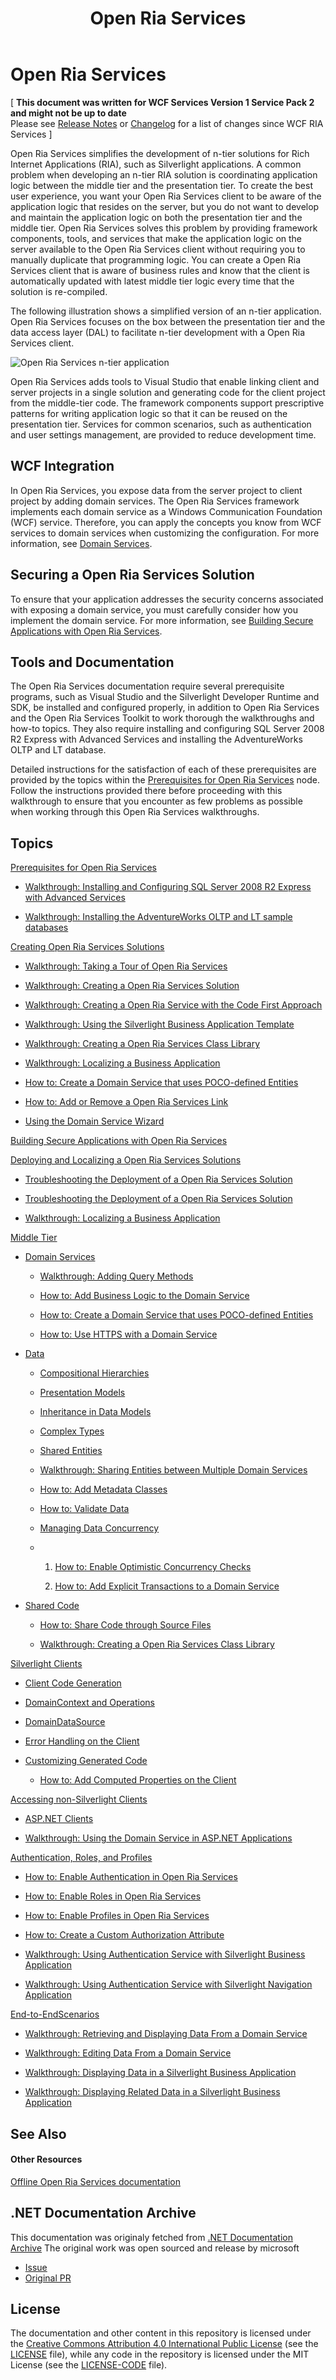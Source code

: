 ﻿---
title: Open Ria Services
TOCTitle: Open Ria Services
ms:assetid: 3e32ac52-9d4f-4a5e-9a98-05cc0348bf17
ms:mtpsurl: https://msdn.microsoft.com/en-us/library/Ee707344(v=VS.91)
ms:contentKeyID: 27195652
ms.date: 08/19/2013
mtps_version: v=VS.91
---

# Open Ria Services

\[ **This document was written for WCF Services Version 1 Service Pack 2 and might not be up to date** <br />
Please see [Release Notes](https://github.com/OpenRIAServices/OpenRiaServices/releases) or [Changelog](https://github.com/OpenRIAServices/OpenRiaServices/blob/main/Changelog.md) for a list of changes since WCF RIA Services \]

Open Ria Services simplifies the development of n-tier solutions for Rich Internet Applications (RIA), such as Silverlight applications. A common problem when developing an n-tier RIA solution is coordinating application logic between the middle tier and the presentation tier. To create the best user experience, you want your Open Ria Services client to be aware of the application logic that resides on the server, but you do not want to develop and maintain the application logic on both the presentation tier and the middle tier. Open Ria Services solves this problem by providing framework components, tools, and services that make the application logic on the server available to the Open Ria Services client without requiring you to manually duplicate that programming logic. You can create a Open Ria Services client that is aware of business rules and know that the client is automatically updated with latest middle tier logic every time that the solution is re-compiled.

The following illustration shows a simplified version of an n-tier application. Open Ria Services focuses on the box between the presentation tier and the data access layer (DAL) to facilitate n-tier development with a Open Ria Services client.

![Open Ria Services n-tier application](.gitbook/assets/Ee707344.RIA_Overview.png "Open Ria Services n-tier application")

Open Ria Services adds tools to Visual Studio that enable linking client and server projects in a single solution and generating code for the client project from the middle-tier code. The framework components support prescriptive patterns for writing application logic so that it can be reused on the presentation tier. Services for common scenarios, such as authentication and user settings management, are provided to reduce development time.

## WCF Integration

In Open Ria Services, you expose data from the server project to client project by adding domain services. The Open Ria Services framework implements each domain service as a Windows Communication Foundation (WCF) service. Therefore, you can apply the concepts you know from WCF services to domain services when customizing the configuration. For more information, see [Domain Services](ee707373.md).

## Securing a Open Ria Services Solution

To ensure that your application addresses the security concerns associated with exposing a domain service, you must carefully consider how you implement the domain service. For more information, see [Building Secure Applications with Open Ria Services](ff626373.md).

## Tools and Documentation

The Open Ria Services documentation require several prerequisite programs, such as Visual Studio and the Silverlight Developer Runtime and SDK, be installed and configured properly, in addition to Open Ria Services and the Open Ria Services Toolkit to work thorough the walkthroughs and how-to topics. They also require installing and configuring SQL Server 2008 R2 Express with Advanced Services and installing the AdventureWorks OLTP and LT database.

Detailed instructions for the satisfaction of each of these prerequisites are provided by the topics within the [Prerequisites for Open Ria Services](gg512106.md) node. Follow the instructions provided there before proceeding with this walkthrough to ensure that you encounter as few problems as possible when working through this Open Ria Services walkthroughs.

## Topics

[Prerequisites for Open Ria Services](gg512106.md)

  - [Walkthrough: Installing and Configuring SQL Server 2008 R2 Express with Advanced Services](gg512108.md)

  - [Walkthrough: Installing the AdventureWorks OLTP and LT sample databases](gg512107.md)

[Creating Open Ria Services Solutions](ee707336.md)

  - [Walkthrough: Taking a Tour of Open Ria Services](ff713719.md)

  - [Walkthrough: Creating a Open Ria Services Solution](ee707376.md)

  - [Walkthrough: Creating a Open Ria Service with the Code First Approach](hh556025.md)

  - [Walkthrough: Using the Silverlight Business Application Template](ee707360.md)

  - [Walkthrough: Creating a Open Ria Services Class Library](ee707351.md)

  - [Walkthrough: Localizing a Business Application](ff679940.md)

  - [How to: Create a Domain Service that uses POCO-defined Entities](gg602754.md)

  - [How to: Add or Remove a Open Ria Services Link](ee707372.md)

  - [Using the Domain Service Wizard](gg153664.md)

[Building Secure Applications with Open Ria Services](ff626373.md)

[Deploying and Localizing a Open Ria Services Solutions](ff679939.md)

  - [Troubleshooting the Deployment of a Open Ria Services Solution](ff426913.md)

  - [Troubleshooting the Deployment of a Open Ria Services Solution](ff426913.md)

  - [Walkthrough: Localizing a Business Application](ff679940.md)

[Middle Tier](ee707348.md)

  - [Domain Services](ee707373.md)
    
      - [Walkthrough: Adding Query Methods](ee707362.md)
    
      - [How to: Add Business Logic to the Domain Service](ee796240.md)
    
      - [How to: Create a Domain Service that uses POCO-defined Entities](gg602754.md)
    
      - [How to: Use HTTPS with a Domain Service](ee707342.md)

  - [Data](ee707356.md)
    
      - [Compositional Hierarchies](ee707346.md)
    
      - [Presentation Models](ee707347.md)
    
      - [Inheritance in Data Models](ee707366.md)
    
      - [Complex Types](gg602753.md)
    
      - [Shared Entities](gg602750.md)
    
      - [Walkthrough: Sharing Entities between Multiple Domain Services](ff422034.md)
    
      - [How to: Add Metadata Classes](ee707339.md)
    
      - [How to: Validate Data](ee707335.md)
    
      - [Managing Data Concurrency](gg602751.md)
    
      - 1.  [How to: Enable Optimistic Concurrency Checks](gg602748.md)
        
        2.  [How to: Add Explicit Transactions to a Domain Service](ee707364.md)

  - [Shared Code](ee707371.md)
    
      - [How to: Share Code through Source Files](ee707369.md)
    
      - [Walkthrough: Creating a Open Ria Services Class Library](ee707351.md)

[Silverlight Clients](ee707349.md)

  - [Client Code Generation](ee707359.md)

  - [DomainContext and Operations](ee707370.md)

  - [DomainDataSource](ee707363.md)

  - [Error Handling on the Client](ee807307.md)

  - [Customizing Generated Code](ee707345.md)
    
      - [How to: Add Computed Properties on the Client](ee707331.md)

[Accessing non-Silverlight Clients](gg602749.md)

  - [ASP.NET Clients](ee707352.md)

  - [Walkthrough: Using the Domain Service in ASP.NET Applications](ee807305.md)

[Authentication, Roles, and Profiles](ee707361.md)

  - [How to: Enable Authentication in Open Ria Services](ee707353.md)

  - [How to: Enable Roles in Open Ria Services](ee707375.md)

  - [How to: Enable Profiles in Open Ria Services](ee707350.md)

  - [How to: Create a Custom Authorization Attribute](ee707357.md)

  - [Walkthrough: Using Authentication Service with Silverlight Business Application](ee942449.md)

  - [Walkthrough: Using Authentication Service with Silverlight Navigation Application](ee942451.md)

[End-to-EndScenarios](gg602747.md)

  - [Walkthrough: Retrieving and Displaying Data From a Domain Service](ee707367.md)

  - [Walkthrough: Editing Data From a Domain Service](ee707338.md)

  - [Walkthrough: Displaying Data in a Silverlight Business Application](ee796239.md)

  - [Walkthrough: Displaying Related Data in a Silverlight Business Application](ee796241.md)

## See Also

#### Other Resources

[Offline Open Ria Services documentation](http://go.microsoft.com/fwlink/?linkid=185200)

## .NET Documentation Archive

This documentation was originaly fetched from [.NET Documentation Archive](https://github.com/MicrosoftDocs/dotnet-archive)
The original work was open sourced and release by microsoft 
* [Issue](https://github.com/MicrosoftDocs/feedback/issues/1963)
* [Original PR](https://github.com/MicrosoftDocs/dotnet-archive/pull/1)

## License

The documentation and other content in this repository is licensed under the
[Creative Commons Attribution 4.0 International Public License](https://creativecommons.org/licenses/by/4.0/legalcode)
(see the [LICENSE](LICENSE) file), while any code in the repository is licensed
under the MIT License (see the [LICENSE-CODE](LICENSE-CODE) file).
